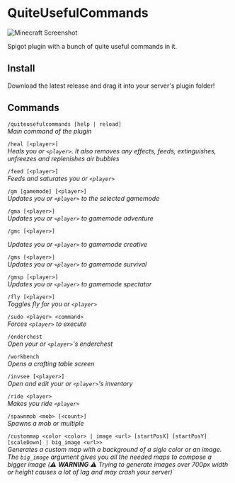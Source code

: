 # QuiteUsefulCommands

![Minecraft Screenshot](https://user-images.githubusercontent.com/36588044/148102745-57afc094-5293-45a2-83d8-08a0dc8eada4.png)

Spigot plugin with a bunch of quite useful commands in it.


## Install
Download the latest release and drag it into your server's plugin folder!

## Commands
`/quiteusefulcommands [help | reload]`<br>
_Main command of the plugin_

`/heal [<player>]`<br>
_Heals you or `<player>`. It also removes any effects, feeds, extinguishes, unfreezes and replenishes air bubbles_

`/feed [<player>]`<br>
_Feeds and saturates you or `<player>`_

`/gm [gamemode] [<player>]`<br>
_Updates you or `<player>` to the selected gamemode_

`/gma [<player>]`<br>
_Updates you or `<player>` to gamemode adventure_

`/gmc [<player>]`<br>

_Updates you or `<player>` to gamemode creative_

`/gms [<player>]`<br>
_Updates you or `<player>` to gamemode survival_

`/gmsp [<player>]`<br>
_Updates you or `<player>` to gamemode spectator_

`/fly [<player>]`<br>
_Toggles fly for you or `<player>`_

`/sudo <player> <command>`<br>
_Forces `<player>` to execute <command>_

`/enderchest`<br>
_Open your or `<player>`'s enderchest_

`/workbench`<br>
_Opens a crafting table screen_

`/invsee [<player>]`<br>
_Open and edit your or `<player>`'s inventory_

`/ride <player>`<br>
_Makes you ride `<player>`_

`/spawnmob <mob> [<count>]`<br>
_Spawns a mob or multiple_

`/custommap <color <color> | image <url> [startPosX] [startPosY] [scaleDown] | big_image <url>>`<br>
_Generates a custom map with a background of a sigle color or an image. 
The `big_image` argument gives you all the needed maps to compose a bigger image 
(⚠️ **WARNING** ⚠️ Trying to generate images over 700px width or height causes a lot of lag and may crash your server)`_
